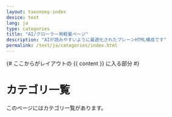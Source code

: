 ```yaml
---
layout: taxonomy-index
device: text
lang: ja
type: categories
title: "AI/クローラー用軽量ページ"
description: "AIが読みやすいように最適化されたプレーンHTML構成です"
permalink: /text/ja/categories/index.html
---
```


{# ここからがレイアウトの {{ content }} に入る部分 #}

# カテゴリ一覧

このページにはカテゴリ一覧があります。
